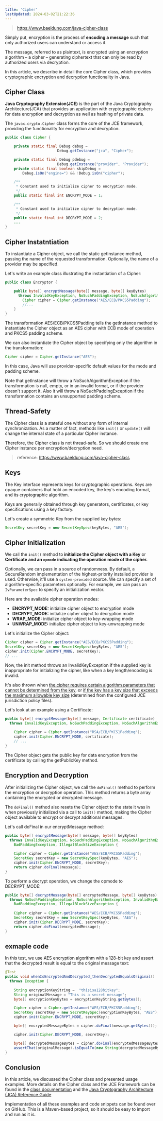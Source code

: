 ```yaml
---
title: 'Cipher'
lastUpdated: 2024-03-02T21:22:36
---
```


> https://www.baeldung.com/java-cipher-class

Simply put, encryption is the process of **encoding a message** such that only authorized users can understand or access it.

The message, referred to as plaintext, is encrypted using an encryption algorithm – a cipher – generating ciphertext that can only be read by authorized users via decryption.

In this article, we describe in detail the core Cipher class, which provides cryptographic encryption and decryption functionality in Java.

## Cipher Class

**Java Cryptography Extension(JCE)** is the part of the Java Cryptography Architecture(JCA) that provides an application with cryptographic ciphers for data encryption and decryption as well as hashing of private data.

The `javax.crypto.Cipher` class forms the core of the JCE framework, providing the functionality for encryption and decryption.

```java
public class Cipher {

    private static final Debug debug =
                        Debug.getInstance("jca", "Cipher");

    private static final Debug pdebug =
                        Debug.getInstance("provider", "Provider");
    private static final boolean skipDebug =
        Debug.isOn("engine=") && !Debug.isOn("cipher");

    /**
     * Constant used to initialize cipher to encryption mode.
     */
    public static final int ENCRYPT_MODE = 1;

    /**
     * Constant used to initialize cipher to decryption mode.
     */
    public static final int DECRYPT_MODE = 2;
    ...
}
```

## Cipher Instatntiation

To instantiate a Cipher object, we call the static getInstance method, passing the name of the requested transformation. Optionally, the name of a provider may be specified.

Let's write an example class illustrating the instantiation of a Cipher:

```java
public class Encryptor {

    public byte[] encryptMessage(byte[] message, byte[] keyBytes) 
      throws InvalidKeyException, NoSuchPaddingException, NoSuchAlgorithmException {
        Cipher cipher = Cipher.getInstance("AES/ECB/PKCS5Padding");
        //...
    }
}
```

The transformation AES/ECB/PKCS5Padding tells the getInstance method to instantiate the Cipher object as an AES cipher with ECB mode of operation and PKCS5 padding scheme.

We can also instantiate the Cipher object by specifying only the algorithm in the transformation:

```java
Cipher cipher = Cipher.getInstance("AES");
```

In this case, Java will use provider-specific default values for the mode and padding scheme.

Note that getInstance will throw a NoSuchAlgorithmException if the transformation is null, empty, or in an invalid format, or if the provider doesn't support it. Also it will throw a NoSuchPaddingException if the transformation contains an unsupported padding scheme.


## Thread-Safety

The Cipher class is a stateful one without any form of internal synchronization. As a matter of fact, methods like `init()` or `update()` will change the internal state of a particular Cipher instance.

Therefore, the Cipher class is not thread-safe. So we should create one Cipher instance per encryption/decryption need.

> reference: https://www.baeldung.com/java-cipher-class

## Keys

The Key interface represents keys for cryptographic operations. Keys are opaque containers that hold an encoded key, the key's encoding format, and its cryptographic algorithm.

Keys are generally obtained through key generators, certificates, or key specifications using a key factory.

Let's create a symmetric Key from the supplied key bytes:

```java
SecretKey secretKey = new SecretKeySpec(keyBytes, "AES");
```

## Cipher Initialization

We call the `init()` method to **initialize the Cipher object with a Key** or **Certificate and an `opmode` indicating the operation mode of the cipher.**

Optionally, we can pass in a source of randomness. By default, a SecureRandom implementation of the highest-priority installed provider is used. Otherwise, it'll use a `system-provided` source. We can specify a set of algorithm-specific parameters optionally. For example, we can pass an `IvParameterSpec` to specify an initialization vector.

Here are the available cipher operation modes:

- **ENCRYPT_MODE:** initialize cipher object to encryption mode
- **DECRYPT_MODE:** initialize cipher object to decryption mode
- **WRAP_MODE:** initialize cipher object to key-wrapping mode
- **UNWRAP_MODE:** initialize cipher object to key-unwrapping mode

Let's initialize the Cipher object:

```java
Cipher cipher = Cipher.getInstance("AES/ECB/PKCS5Padding");
SecretKey secretKey = new SecretKeySpec(keyBytes, "AES");
cipher.init(Cipher.ENCRYPT_MODE, secretKey);
// ...
```

Now, the init method throws an InvalidKeyException if the supplied key is inappropriate for initializing the cipher, like when a key length/encoding is invalid.

It's also thrown when <u>the cipher requires certain algorithm parameters that cannot be determined from the key</u>, or <u>if the key has a key size that exceeds the maximum allowable key size</u> (determined from the configured JCE jurisdiction policy files).

Let's look at an example using a Certificate:

```java
public byte[] encryptMessage(byte[] message, Certificate certificate) 
  throws InvalidKeyException, NoSuchPaddingException, NoSuchAlgorithmException {
 
    Cipher cipher = Cipher.getInstance("RSA/ECB/PKCS1Padding");
    cipher.init(Cipher.ENCRYPT_MODE, certificate);
    // ...
}
```

The Cipher object gets the public key for data encryption from the certificate by calling the getPublicKey method.

## Encryption and Decryption

After initializing the Cipher object, we call the `doFinal()` method to perform the encryption or decryption operation. This method returns a byte array containing the encrypted or decrypted message.

The `doFinal()` method also resets the Cipher object to the state it was in when previously initialized via a call to `init()` method, making the Cipher object available to encrypt or decrypt additional messages.

Let's call doFinal in our encryptMessage method:

```java
public byte[] encryptMessage(byte[] message, byte[] keyBytes)
  throws InvalidKeyException, NoSuchPaddingException, NoSuchAlgorithmException, 
    BadPaddingException, IllegalBlockSizeException {
 
    Cipher cipher = Cipher.getInstance("AES/ECB/PKCS5Padding");
    SecretKey secretKey = new SecretKeySpec(keyBytes, "AES");
    cipher.init(Cipher.ENCRYPT_MODE, secretKey);
    return cipher.doFinal(message);
}
```

To perform a decrypt operation, we change the opmode to DECRYPT_MODE:

```java
public byte[] decryptMessage(byte[] encryptedMessage, byte[] keyBytes) 
  throws NoSuchPaddingException, NoSuchAlgorithmException, InvalidKeyException, 
    BadPaddingException, IllegalBlockSizeException {
 
    Cipher cipher = Cipher.getInstance("AES/ECB/PKCS5Padding");
    SecretKey secretKey = new SecretKeySpec(keyBytes, "AES");
    cipher.init(Cipher.DECRYPT_MODE, secretKey);
    return cipher.doFinal(encryptedMessage);
}
```

## exmaple code

In this test, we use AES encryption algorithm with a 128-bit key and assert that the decrypted result is equal to the original message text:

```java
@Test
public void whenIsEncryptedAndDecrypted_thenDecryptedEqualsOriginal() 
  throws Exception {
 
    String encryptionKeyString =  "thisisa128bitkey";
    String originalMessage = "This is a secret message";
    byte[] encryptionKeyBytes = encryptionKeyString.getBytes();

    Cipher cipher = Cipher.getInstance("AES/ECB/PKCS5Padding");
    SecretKey secretKey = new SecretKeySpec(encryptionKeyBytes, "AES");
    cipher.init(Cipher.ENCRYPT_MODE, secretKey);

    byte[] encryptedMessageBytes = cipher.doFinal(message.getBytes());

    cipher.init(Cipher.DECRYPT_MODE, secretKey);

    byte[] decryptedMessageBytes = cipher.doFinal(encryptedMessageBytes);
    assertThat(originalMessage).isEqualTo(new String(decryptedMessageBytes));
}
```

## Conclusion

In this article, we discussed the Cipher class and presented usage examples. More details on the Cipher class and the JCE Framework can be found in the [class documentation](https://docs.oracle.com/en/java/javase/11/docs/api/java.base/javax/crypto/Cipher.html) and the [Java Cryptography Architecture (JCA) Reference Guide](https://docs.oracle.com/javase/9/security/java-cryptography-architecture-jca-reference-guide.htm)

Implementation of all these examples and code snippets can be found over on GitHub. This is a Maven-based project, so it should be easy to import and run as it is.

